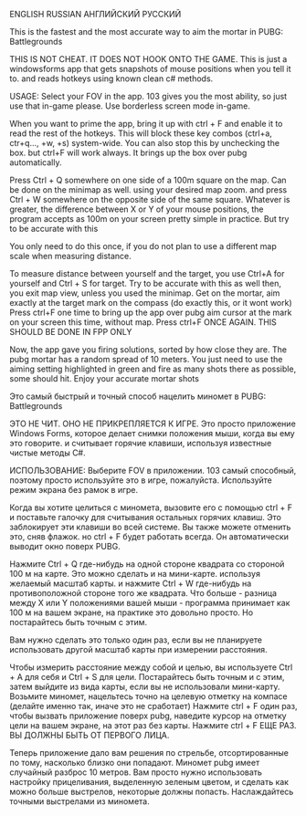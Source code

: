 ENGLISH RUSSIAN
АНГЛИЙСКИЙ РУССКИЙ

This is the fastest and the most accurate way to aim the mortar in PUBG: Battlegrounds

THIS IS NOT CHEAT. IT DOES NOT HOOK ONTO THE GAME.
This is just a windowsforms app that gets snapshots of mouse positions when you tell it to.
and reads hotkeys using known clean c# methods.

USAGE:
Select your FOV in the app. 103 gives you the most ability, so just use that in-game please.
Use borderless screen mode in-game.

When you want to prime the app, bring it up with ctrl + F and enable it to read the rest of the hotkeys.
This will block these key combos (ctrl+a, ctr+q..., +w, +s) system-wide. You can also  stop this by unchecking the box.
but ctrl+F will work always. It brings up the box over pubg automatically.


Press Ctrl + Q somewhere on one side of a 100m square on the map.
Can be done on the minimap as well.
using your desired map zoom.
and press Ctrl + W somewhere on the opposite side of the same square.
Whatever is greater, the difference between X or Y of your mouse positions, the program accepts as 100m on your screen
pretty simple in practice. But try to be accurate with this

You only need to do this once, if you do not plan to use a different map scale when measuring distance.

To measure distance between yourself and the target, you use Ctrl+A for yourself and Ctrl + S for target.
Try to be accurate with this as well
then, you exit map view, unless you used the minimap.
Get on the mortar, aim exactly at the target mark on the compass
(do exactly this, or it wont work)
Press ctrl+F one time to bring up the app over pubg
aim cursor at the mark on your screen this time, without map.
Press ctrl+F ONCE AGAIN.
THIS SHOULD BE DONE IN FPP ONLY

Now, the app gave you firing solutions, sorted by how close they are.
The pubg mortar has a random spread of 10 meters.
You just need to use the aiming setting highlighted in green and fire as many shots there as possible, some should hit.
Enjoy your accurate mortar shots

Это самый быстрый и точный способ нацелить миномет в PUBG: Battlegrounds

ЭТО НЕ ЧИТ. ОНО НЕ ПРИКРЕПЛЯЕТСЯ К ИГРЕ. Это просто приложение Windows Forms, которое делает снимки положения мыши, когда вы ему это говорите. и считывает горячие клавиши, используя известные чистые методы C#.

ИСПОЛЬЗОВАНИЕ: Выберите FOV в приложении. 103 самый способный, поэтому просто используйте это в игре, пожалуйста. Используйте режим экрана без рамок в игре.

Когда вы хотите целиться с миномета, вызовите его с помощью ctrl + F и поставьте галочку для считывания остальных горячих клавиш. Это заблокирует эти клавиши во всей системе. Вы также можете отменить это, сняв флажок. но ctrl + F будет работать всегда. Он автоматически выводит окно поверх PUBG.

Нажмите Ctrl + Q где-нибудь на одной стороне квадрата со стороной 100 м на карте. Это можно сделать и на мини-карте. используя желаемый масштаб карты. и нажмите Ctrl + W где-нибудь на противоположной стороне того же квадрата. Что больше - разница между X или Y положениями вашей мыши -  программа принимает как 100 м на вашем экране, на практике это довольно просто. Но постарайтесь быть точным с этим.

Вам нужно сделать это только один раз, если вы не планируете использовать другой масштаб карты при измерении расстояния.

Чтобы измерить расстояние между собой и целью, вы используете Ctrl + A для себя и Ctrl + S для цели. Постарайтесь быть точным и с этим, затем выйдите из вида карты, если вы не использовали мини-карту. Возьмите миномет, нацельтесь точно на целевую отметку на компасе (делайте именно так, иначе это не сработает) Нажмите ctrl + F один раз, чтобы вызвать приложение поверх pubg, наведите курсор на отметку цели на вашем экране, на этот раз без карты. Нажмите ctrl + F ЕЩЕ РАЗ. 
ВЫ ДОЛЖНЫ БЫТЬ ОТ ПЕРВОГО ЛИЦА.

Теперь приложение дало вам решения по стрельбе, отсортированные по тому, насколько близко они попадают. Миномет pubg имеет случайный разброс 10 метров. Вам просто нужно использовать настройку прицеливания, выделенную зеленым цветом, и сделать как можно больше выстрелов, некоторые должны попасть. Наслаждайтесь точными выстрелами из миномета.
